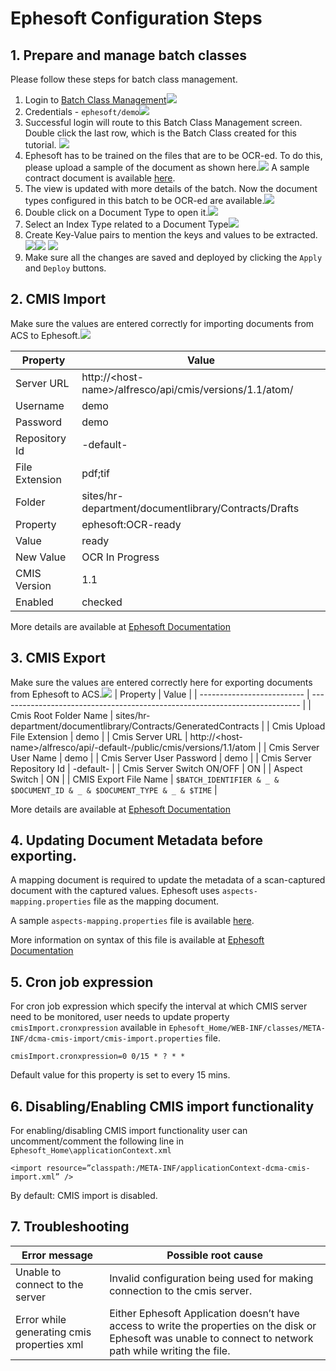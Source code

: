 # Ephesoft Configuration Steps

## 1. Prepare and manage batch classes
Please follow these steps for batch class management.
1. Login to [Batch Class Management](http://<host-name>:8080/dcma/BatchClassManagement.html)![](resources/1.png)
2. Credentials -  `ephesoft/demo`![](resources/3.png)
3. Successful login will route to this Batch Class Management screen. Double click the last row, which is the Batch Class created for this tutorial. ![](resources/4.png)
4. Ephesoft has to be trained on the files that are to be OCR-ed. To do this, please upload a sample of the document as shown here.![](resources/4a.png)
A sample contract document is available [here](resources/Sample-ContractDocument.pdf).
5. The view is updated with more details of the batch. Now the document types configured in this batch to be OCR-ed are available.![](resources/5.png)
6. Double click on a Document Type to open it.![](resources/7.png)
7. Select an Index Type related to a Document Type![](resources/7a.png)
8. Create Key-Value pairs to mention the keys and values to be extracted.![](resources/8.png)![](resources/9.png)
![](resources/10.png)
9. Make sure all the changes are saved and deployed by clicking the `Apply` and `Deploy` buttons.
   
## 2. CMIS Import
   Make sure the values are entered correctly for importing documents from ACS to Ephesoft.![](resources/11.png)

| Property       | Value                                                     |
| -------------- | --------------------------------------------------------- |
| Server URL     | http://\<host-name\>/alfresco/api/cmis/versions/1.1/atom/ |
| Username       | demo                                                      |
| Password       | demo                                                      |
| Repository Id  | -default-                                                 |
| File Extension | pdf;tif                                                   |
| Folder         | sites/hr-department/documentlibrary/Contracts/Drafts      |
| Property       | ephesoft:OCR-ready                                        |
| Value          | ready                                                     |
| New Value      | OCR In Progress                                           |
| CMIS Version   | 1.1                                                       |
| Enabled        | checked                                                   |

More details are available at [Ephesoft Documentation](https://ephesoft.com/docs/install-and-upgrade/4-1-0-0/cmis-import/)

## 3. CMIS Export
   Make sure the values are entered correctly here for exporting documents from Ephesoft to ACS.![](resources/12.png)
   | Property                   | Value                                                                       |
   | -------------------------- | --------------------------------------------------------------------------- |
   | Cmis Root Folder Name      | sites/hr-department/documentlibrary/Contracts/GeneratedContracts            |
   | Cmis Upload File Extension | demo                                                                        |
   | Cmis Server URL            | http://\<host-name\>/alfresco/api/-default-/public/cmis/versions/1.1/atom   |
   | Cmis Server User Name      | demo                                                                        |
   | Cmis Server User Password  | demo                                                                        |
   | Cmis Server Repository Id  | -default-                                                                   |
   | Cmis Server Switch ON/OFF  | ON                                                                          |
   | Aspect Switch              | ON                                                                          |
   | CMIS Export File Name      | ```$BATCH_IDENTIFIER & _ & $DOCUMENT_ID & _ & $DOCUMENT_TYPE & _ & $TIME``` |
   
   More details are available at [Ephesoft Documentation](https://ephesoft.com/docs/cmis-export-plugin-documentation/)

## 4. Updating Document Metadata before exporting.
A mapping document is required to update the metadata of a scan-captured document with the captured values. Ephesoft uses `aspects-mapping.properties` file as the mapping document. 

A sample `aspects-mapping.properties` file is available [here](resources/aspects-mapping.properties).

More information on syntax of this file is available at  [Ephesoft Documentation](https://ephesoft.com/docs/features-and-functions/administrator/moduleplugin-configuration/export-module/cmis-export-plugin-3/)

## 5. Cron job expression
For cron job expression which specify the interval at which CMIS server need to be monitored, user needs to update property `cmisImport.cronxpression` available in `Ephesoft_Home/WEB-INF/classes/META-INF/dcma-cmis-import/cmis-import.properties` file.

```
cmisImport.cronxpression=0 0/15 * ? * *
```

Default value for this property is set to every 15 mins.

## 6. Disabling/Enabling CMIS import functionality
For enabling/disabling CMIS import functionality user can uncomment/comment the following line in `Ephesoft_Home\applicationContext.xml`

```
<import resource=”classpath:/META-INF/applicationContext-dcma-cmis-import.xml” />
```

By default: CMIS import is disabled.

## 7. Troubleshooting

| Error message                              | Possible root cause                                                                                                                                           |
| ------------------------------------------ | ------------------------------------------------------------------------------------------------------------------------------------------------------------- |
| Unable to connect to the server            | Invalid configuration being used for making connection to the cmis server.                                                                                    |
| Error while generating cmis properties xml | Either Ephesoft Application doesn’t have access to write the properties on the disk or Ephesoft was unable to connect to network path while writing the file. |
